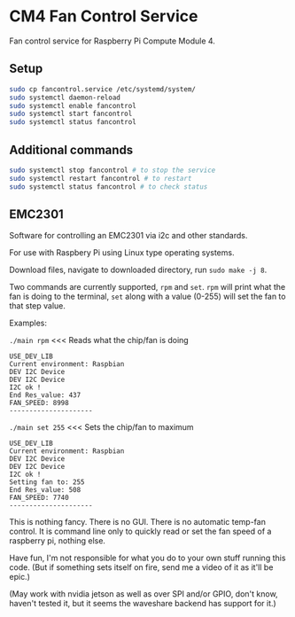 # CM4 Fan Control Service

Fan control service for Raspberry Pi Compute Module 4.

## Setup

```bash
sudo cp fancontrol.service /etc/systemd/system/
sudo systemctl daemon-reload
sudo systemctl enable fancontrol
sudo systemctl start fancontrol
sudo systemctl status fancontrol
```

## Additional commands

```bash
sudo systemctl stop fancontrol # to stop the service
sudo systemctl restart fancontrol # to restart
sudo systemctl status fancontrol # to check status
```

## EMC2301

Software for controlling an EMC2301 via i2c and other standards.

For use with Raspbery Pi using Linux type operating systems.

Download files, navigate to downloaded directory, run `sudo make -j 8`.

Two commands are currently supported, `rpm` and `set`. `rpm` will print what the fan is doing to the terminal, `set` along with a value (0-255) will set the fan to that step value.

Examples:

`./main rpm` <<< Reads what the chip/fan is doing
```
USE_DEV_LIB 
Current environment: Raspbian
DEV I2C Device
DEV I2C Device
I2C ok !
End Res_value: 437
FAN_SPEED: 8998
---------------------
```
`./main set 255` <<< Sets the chip/fan to maximum
```
USE_DEV_LIB 
Current environment: Raspbian
DEV I2C Device
DEV I2C Device
I2C ok !
Setting fan to: 255
End Res_value: 508
FAN_SPEED: 7740
---------------------
```

This is nothing fancy. There is no GUI. There is no automatic temp-fan control. It is command line only to quickly read or set the fan speed of a raspberry pi, nothing else.

Have fun, I'm not responsible for what you do to your own stuff running this code. (But if something sets itself on fire, send me a video of it as it'll be epic.)

(May work with nvidia jetson as well as over SPI and/or GPIO, don't know, haven't tested it, but it seems the waveshare backend has support for it.)
